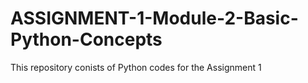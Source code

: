# ASSIGNMENT-1-Module-2-Basic-Python-Concepts
This repository conists of Python codes for the Assignment 1
